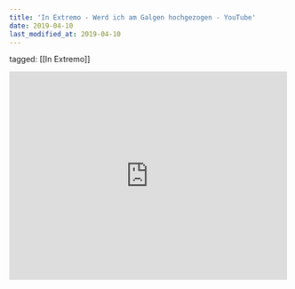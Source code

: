 ```yaml
---
title: 'In Extremo - Werd ich am Galgen hochgezogen - YouTube'
date: 2019-04-10
last_modified_at: 2019-04-10
---
```

tagged: [[In Extremo]]
<iframe allow="accelerometer; autoplay; clipboard-write; encrypted-media; gyroscope; picture-in-picture" allowfullscreen="" frameborder="0" height="375" id="youtube_iframe" src="https://www.youtube.com/embed/IBDUZXo8gTA?feature=oembed&amp;enablejsapi=1&amp;origin=https://safe.txmblr.com&amp;wmode=opaque" width="500"></iframe>